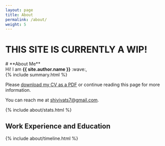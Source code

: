 ```yaml
---
layout: page
title: About
permalink: /about/
weight: 5
---
```


<h1 class="display-6">THIS SITE IS CURRENTLY A WIP!</h1>
# **About Me**
<div class="row">
    <div class="lead">Hi! I am <strong>{{ site.author.name }}</strong> :wave:,<br></div>
    {% include summary.html %}
</div>

Please [download my CV as a PDF](#) or continue reading this page for more information.

<p>You can reach me at <a class="link-underline link-underline-opacity-0 link-underline-opacity-75-hover" href="mailto:shivivats7@gmail.com">shivivats7@gmail.com</a>.</p>

<!-- 
<div class="row">
{% include about/skills.html title="Programming Skills" source=site.data.programming-skills %}
{% include about/skills.html title="Other Skills" source=site.data.other-skills %}
</div> 
-->

{% include about/stats.html %}

<!-- <div class="mb-4">
    <h2> General Info </h2>
    <div class="row row-cols-1 row-cols-lg-3 mt-4">
        <div class="col">
        <h3>Languages</h3>
        <p>
        <strong>Hindi:</strong> C2 (Native) <br/>
        <strong>English:</strong> C2 (Fluent) <br/>
        <strong>German:</strong> A2-B1 (Intermediate)
        </p>
        </div>
        <div class="col">
        <h3>Tech Stack</h3>
        <p>
        Unity, C# <br/>
        Unreal Engine, C++, Blueprints <br/>
        Android, JAVA <br/>
        Python, NumPy, Flask <br/>
        MRTK2, ARCore <br/>
        </p>
        </div>
        <div class="col">
        <h3>Socials</h3>
        <p>
        <i class="fab fa-brands fa-linkedin"></i> <a>Shivi Vats</a><br/>
        <i class="fab fa-brands fa-github"></i> <a>shivivats</a><br/>
        <i class="fab fa-brands fa-github"></i> <a>shivivats-aau</a><br/>
        <i class="fab fa-brands fa-itch-io"></i> <a>zarroc</a>
        </p>
        </div>
    </div>
</div> -->

<div class="row">
<h2 class="pb-2 border-bottom"> Work Experience and Education </h2>
{% include about/timeline.html %}
</div>